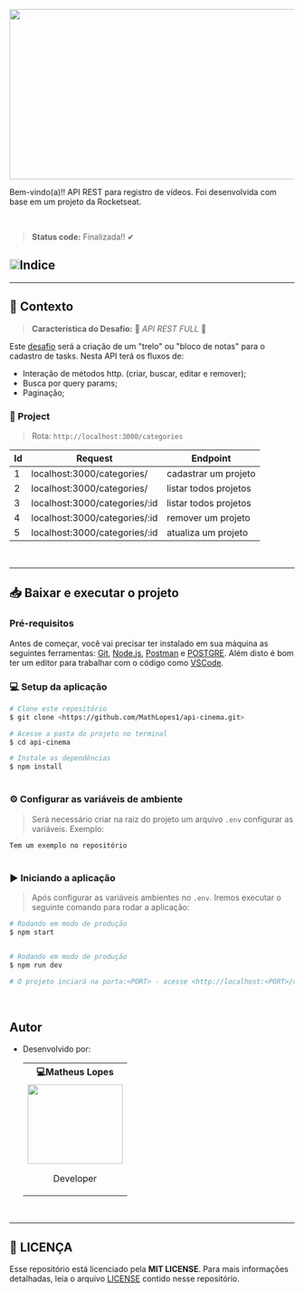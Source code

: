 <p align="center">
<img height="300" width="800" src="https://user-images.githubusercontent.com/70352508/158690466-fd8a5bdc-f094-48a9-94a5-0b6248a5a5c4.gif">
</p>

Bem-vindo(a)!!
API REST para registro de vídeos. Foi desenvolvida com base em um projeto da Rocketseat.

<br>

> <b>Status code:</b>  Finalizada!! ✔

 ## <img height="18" width="18" src="https://user-images.githubusercontent.com/82064724/151113975-e8ff6813-b253-4670-b626-80e842363ab2.png">Indice
 ---

 ## 🧠 Contexto
> **Característica do Desafio:** 🚧  *API REST FULL*  🚧

Este [desafio](https://github.com/br3nds0n/project/files/8007925/Desafio01-Sprint02.pdf) será a criação de um "trelo" ou "bloco de notas" para o cadastro de tasks. Nesta API terá os fluxos de:

 * Interação de métodos http. (criar, buscar, editar e remover);
 * Busca por query params;
 * Paginação;


 ### 📔 Project
> Rota: `http://localhost:3000/categories`

| Id        | Request                                        | Endpoint                 |
|-----------| -----------------------------------------------| -------------------------|
|1          |  localhost:3000/categories/       | cadastrar um projeto     |
|2          |  localhost:3000/categories/       | listar todos projetos    |
|3          |  localhost:3000/categories/:id        | listar todos projetos    |
|4          |  localhost:3000/categories/:id | remover um projeto       |
|5          |  localhost:3000/categories/:id       | atualiza um projeto      |

<br>


---

## 📥 Baixar e executar o projeto

###  Pré-requisitos


Antes de começar, você vai precisar ter instalado em sua máquina as seguintes ferramentas:
[Git](https://git-scm.com), [Node.js](https://nodejs.org/en/), [Postman](https://www.postman.com/downloads/) e [POSTGRE](https://www.postgresql.org/download/).
Além disto é bom ter um editor para trabalhar com o código como [VSCode](https://code.visualstudio.com/).


### 💻 Setup da aplicação

```bash
# Clone este repositório
$ git clone <https://github.com/MathLopes1/api-cinema.git>

# Acesse a pasta do projeto no terminal
$ cd api-cinema

# Instale as dependências
$ npm install
```

#

### ⚙ Configurar as variáveis de ambiente
> Será necessário criar na raiz do projeto um arquivo `.env` configurar as variáveis. Exemplo:

```bash
Tem um exemplo no repositório
```

#

### ▶ Iniciando a aplicação
> Após configurar as variáveis ambientes no `.env`. Iremos executar o seguinte comando para rodar a aplicação:
```bash
# Rodando em modo de produção
$ npm start


# Rodando em modo de produção
$ npm run dev

# O projeto inciará na porta:<PORT> - acesse <http://localhost:<PORT>/categories> no postman
```
<br>
  
## Autor

<div align=left>

- <table>
 <p>  Desenvolvido por:</p>
  <tr align=center>
    <th><strong> 💻Matheus Lopes </strong></th>
  </tr>
   <td>
      <a href="https://github.com/MathLopes1">
        <img width="168" height="140" src="https://avatars.githubusercontent.com/u/70352508?v=4" > <p align="left">
</p></a>
    <p align="center">Developer</p>
    </td>
  </tr>
</table>
</div>

<div align=left>
 
<br>
                 
---
 
## 📝 LICENÇA

Esse repositório está licenciado pela **MIT LICENSE**. Para mais informações detalhadas, leia o arquivo [LICENSE](./LICENSE) contido nesse repositório.
 
 <br>
